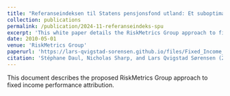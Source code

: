 ```yaml
---
title: "Referanseindeksen til Statens pensjonsfond utland: Et suboptimalt utgangspunkt"
collection: publications
permalink: /publication/2024-11-referanseindeks-spu
excerpt: 'This white paper details the RiskMetrics Group approach to fixed income attribution.'
date: 2010-05-01
venue: 'RiskMetrics Group'
paperurl: 'https://lars-qvigstad-sorensen.github.io/files/Fixed_Income_Performance_Attribution_RiskMetrics_Group_2010.pdf'
citation: 'Stéphane Daul, Nicholas Sharp, and Lars Qvigstad Sørensen (2010). &quot;Fixed Income Performance Attribution&quot; <i>RiskMetrics Group White Paper</i>'
---
```


This document describes the proposed RiskMetrics Group approach to fixed income performance attribution.
